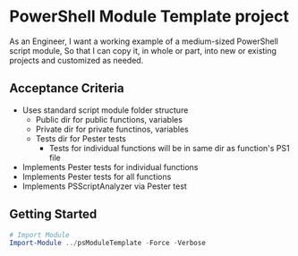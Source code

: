 # PowerShell Module Template project
As an Engineer,
I want a working example of a medium-sized PowerShell script module,
So that I can copy it, in whole or part, into new or existing projects and customized as needed.

## Acceptance Criteria
* Uses standard script module folder structure
  * Public dir for public functions, variables
  * Private dir for private functinos, variables
  * Tests dir for Pester tests
    * Tests for individual functions will be in same dir as function's PS1 file
* Implements Pester tests for individual functions
* Implements Pester tests for all functions
* Implements PSScriptAnalyzer via Pester test

## Getting Started
```powershell
# Import Module
Import-Module ../psModuleTemplate -Force -Verbose
```
